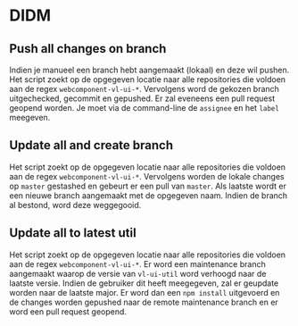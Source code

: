 # DIDM

## Push all changes on branch

Indien je manueel een branch hebt aangemaakt (lokaal) en deze wil pushen. Het script zoekt op de opgegeven locatie naar alle repositories die voldoen aan de regex `webcomponent-vl-ui-*`. Vervolgens word de gekozen branch uitgechecked, gecommit en gepushed. Er zal eveneens een pull request geopend worden. Je moet via de command-line de `assignee` en het `label` meegeven.

## Update all and create branch

Het script zoekt op de opgegeven locatie naar alle repositories die voldoen aan de regex `webcomponent-vl-ui-*`. Vervolgens worden de lokale changes op `master` gestashed en gebeurt er een pull van `master`. Als laatste wordt er een nieuwe branch aangemaakt met de opgegeven naam. Indien de branch al bestond, word deze weggegooid.


## Update all to latest util

Het script zoekt op de opgegeven locatie naar alle repositories die voldoen aan de regex `webcomponent-vl-ui-*`. Er word een maintenance branch aangemaakt waarop de versie van `vl-ui-util` word verhoogd naar de laatste versie. Indien de gebruiker dit heeft meegegeven, zal er geupdate worden naar de laatste major. Er word dan een `npm install` uitgevoerd en de changes worden gepushed naar de remote maintenance branch en er word een pull request geopend.
